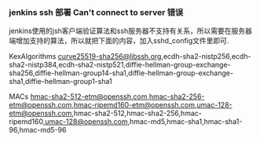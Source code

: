 ### jenkins ssh 部署 Can't connect to server 错误
jenkins使用的jsh客户端验证算法和ssh服务器不支持有关系，所以需要在服务器端增加支持的算法，所以就把下面的内容，加入sshd_config文件里即可.


KexAlgorithms curve25519-sha256@libssh.org,ecdh-sha2-nistp256,ecdh-sha2-nistp384,ecdh-sha2-nistp521,diffie-hellman-group-exchange-sha256,diffie-hellman-group14-sha1,diffie-hellman-group-exchange-sha1,diffie-hellman-group1-sha1

MACs hmac-sha2-512-etm@openssh.com,hmac-sha2-256-etm@openssh.com,hmac-ripemd160-etm@openssh.com,umac-128-etm@openssh.com,hmac-sha2-512,hmac-sha2-256,hmac-ripemd160,umac-128@openssh.com,hmac-md5,hmac-sha1,hmac-sha1-96,hmac-md5-96
